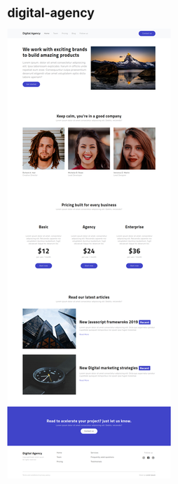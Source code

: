 # digital-agency

![digital-agency](https://github.com/JoaoMaiaa/digital-agency/blob/main/assets/img/digital-agency.jpg)

